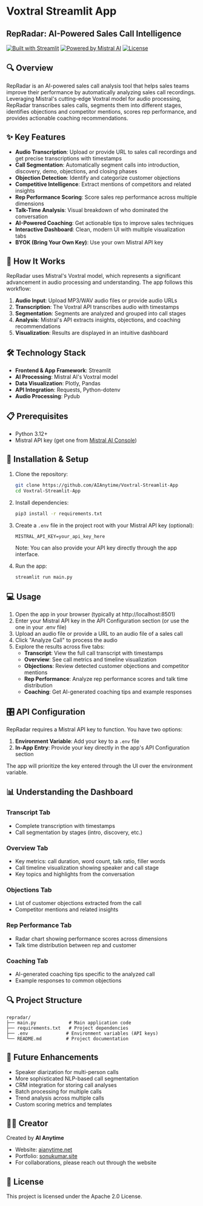 # Voxtral Streamlit App
 
## RepRadar: AI-Powered Sales Call Intelligence

[![Built with Streamlit](https://img.shields.io/badge/Built%20with-Streamlit-FF4B4B.svg)](https://www.streamlit.io/)
[![Powered by Mistral AI](https://img.shields.io/badge/Powered%20by-Mistral%20AI-6047ff.svg)](https://mistral.ai/)
[![License](https://img.shields.io/badge/License-Apache_2.0-blue.svg)](https://opensource.org/licenses/Apache-2.0)

## 🔍 Overview

RepRadar is an AI-powered sales call analysis tool that helps sales teams improve their performance by automatically analyzing sales call recordings. Leveraging Mistral's cutting-edge Voxtral model for audio processing, RepRadar transcribes sales calls, segments them into different stages, identifies objections and competitor mentions, scores rep performance, and provides actionable coaching recommendations.

## ✨ Key Features

- **Audio Transcription**: Upload or provide URL to sales call recordings and get precise transcriptions with timestamps
- **Call Segmentation**: Automatically segment calls into introduction, discovery, demo, objections, and closing phases
- **Objection Detection**: Identify and categorize customer objections
- **Competitive Intelligence**: Extract mentions of competitors and related insights
- **Rep Performance Scoring**: Score sales rep performance across multiple dimensions
- **Talk-Time Analysis**: Visual breakdown of who dominated the conversation
- **AI-Powered Coaching**: Get actionable tips to improve sales techniques
- **Interactive Dashboard**: Clean, modern UI with multiple visualization tabs
- **BYOK (Bring Your Own Key)**: Use your own Mistral API key

## 🧠 How It Works

RepRadar uses Mistral's Voxtral model, which represents a significant advancement in audio processing and understanding. The app follows this workflow:

1. **Audio Input**: Upload MP3/WAV audio files or provide audio URLs
2. **Transcription**: The Voxtral API transcribes audio with timestamps
3. **Segmentation**: Segments are analyzed and grouped into call stages
4. **Analysis**: Mistral's API extracts insights, objections, and coaching recommendations
5. **Visualization**: Results are displayed in an intuitive dashboard

## 🛠️ Technology Stack

- **Frontend & App Framework**: Streamlit
- **AI Processing**: Mistral AI's Voxtral model
- **Data Visualization**: Plotly, Pandas
- **API Integration**: Requests, Python-dotenv
- **Audio Processing**: Pydub

## 📋 Prerequisites

- Python 3.12+
- Mistral API key (get one from [Mistral AI Console](https://console.mistral.ai/))

## 🚀 Installation & Setup

1. Clone the repository:
   ```bash
   git clone https://github.com/AIAnytime/Voxtral-Streamlit-App
   cd Voxtral-Streamlit-App
   ```

2. Install dependencies:
   ```bash
   pip3 install -r requirements.txt
   ```

3. Create a `.env` file in the project root with your Mistral API key (optional):
   ```
   MISTRAL_API_KEY=your_api_key_here
   ```
   Note: You can also provide your API key directly through the app interface.

4. Run the app:
   ```bash
   streamlit run main.py
   ```

## 💻 Usage

1. Open the app in your browser (typically at http://localhost:8501)
2. Enter your Mistral API key in the API Configuration section (or use the one in your .env file)
3. Upload an audio file or provide a URL to an audio file of a sales call
4. Click "Analyze Call" to process the audio
5. Explore the results across five tabs:
   - **Transcript**: View the full call transcript with timestamps
   - **Overview**: See call metrics and timeline visualization
   - **Objections**: Review detected customer objections and competitor mentions
   - **Rep Performance**: Analyze rep performance scores and talk time distribution
   - **Coaching**: Get AI-generated coaching tips and example responses

## 🎛️ API Configuration

RepRadar requires a Mistral API key to function. You have two options:

1. **Environment Variable**: Add your key to a `.env` file
2. **In-App Entry**: Provide your key directly in the app's API Configuration section

The app will prioritize the key entered through the UI over the environment variable.

## 📊 Understanding the Dashboard

### Transcript Tab
- Complete transcription with timestamps
- Call segmentation by stages (intro, discovery, etc.)

### Overview Tab
- Key metrics: call duration, word count, talk ratio, filler words
- Call timeline visualization showing speaker and call stage
- Key topics and highlights from the conversation

### Objections Tab
- List of customer objections extracted from the call
- Competitor mentions and related insights

### Rep Performance Tab
- Radar chart showing performance scores across dimensions
- Talk time distribution between rep and customer

### Coaching Tab
- AI-generated coaching tips specific to the analyzed call
- Example responses to common objections

## 🔍 Project Structure

```
repradar/
├── main.py            # Main application code
├── requirements.txt   # Project dependencies
├── .env              # Environment variables (API keys)
└── README.md         # Project documentation
```

## 🔮 Future Enhancements

- Speaker diarization for multi-person calls
- More sophisticated NLP-based call segmentation
- CRM integration for storing call analyses
- Batch processing for multiple calls
- Trend analysis across multiple calls
- Custom scoring metrics and templates

## 👨‍💻 Creator

Created by **AI Anytime**

- Website: [aianytime.net](https://aianytime.net)
- Portfolio: [sonukumar.site](https://sonukumar.site)
- For collaborations, please reach out through the website

## 📜 License

This project is licensed under the Apache 2.0 License.
